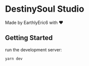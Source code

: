 # DestinySoul Studio
Made by EarthlyEric6 with ❤️

## Getting Started
run the development server:

```bash
yarn dev

```


